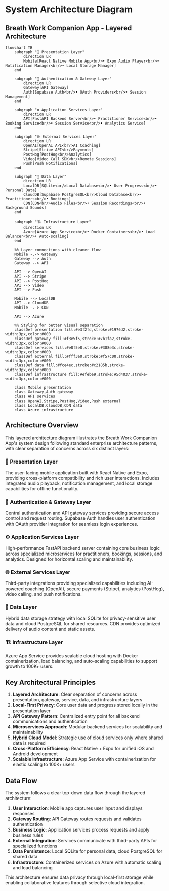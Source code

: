 # System Architecture Diagram

## Breath Work Companion App - Layered Architecture

```mermaid
flowchart TB
    subgraph "📱 Presentation Layer"
        direction LR
        Mobile[React Native Mobile App<br/>• Expo Audio Player<br/>• Notification Manager<br/>• Local Storage Manager]
    end
    
    subgraph "🔐 Authentication & Gateway Layer"
        direction LR
        Gateway[API Gateway] 
        Auth[Supabase Auth<br/>• OAuth Providers<br/>• Session Management]
    end
    
    subgraph "⚙️ Application Services Layer"
        direction LR
        API[FastAPI Backend Server<br/>• Practitioner Service<br/>• Booking Service<br/>• Session Service<br/>• Analytics Service]
    end
    
    subgraph "🌐 External Services Layer"
        direction LR
        OpenAI[OpenAI API<br/>AI Coaching]
        Stripe[Stripe API<br/>Payments]
        PostHog[PostHog<br/>Analytics]
        Video[Video Call SDK<br/>Remote Sessions]
        Push[Push Notifications]
    end
    
    subgraph "💾 Data Layer"
        direction LR
        LocalDB[SQLite<br/>Local Database<br/>• User Progress<br/>• Personal Data]
        CloudDB[Supabase PostgreSQL<br/>Cloud Database<br/>• Practitioners<br/>• Bookings]
        CDN[CDN<br/>Audio Files<br/>• Session Recordings<br/>• Background Sounds]
    end
    
    subgraph "🏗️ Infrastructure Layer"
        direction LR
        Azure[Azure App Service<br/>• Docker Containers<br/>• Load Balancer<br/>• Auto-scaling]
    end
    
    %% Layer connections with cleaner flow
    Mobile -.-> Gateway
    Gateway --> Auth
    Gateway --> API
    
    API --> OpenAI
    API --> Stripe
    API --> PostHog
    API --> Video
    API --> Push
    
    Mobile --> LocalDB
    API --> CloudDB
    Mobile -.-> CDN
    
    API --> Azure
    
    %% Styling for better visual separation
    classDef presentation fill:#e3f2fd,stroke:#1976d2,stroke-width:3px,color:#000
    classDef gateway fill:#f3e5f5,stroke:#7b1fa2,stroke-width:3px,color:#000
    classDef services fill:#e8f5e8,stroke:#388e3c,stroke-width:3px,color:#000
    classDef external fill:#fff3e0,stroke:#f57c00,stroke-width:3px,color:#000
    classDef data fill:#fce4ec,stroke:#c2185b,stroke-width:3px,color:#000
    classDef infrastructure fill:#efebe9,stroke:#5d4037,stroke-width:3px,color:#000
    
    class Mobile presentation
    class Gateway,Auth gateway
    class API services
    class OpenAI,Stripe,PostHog,Video,Push external
    class LocalDB,CloudDB,CDN data
    class Azure infrastructure
```

## Architecture Overview

This layered architecture diagram illustrates the Breath Work Companion App's system design following standard enterprise architecture patterns, with clear separation of concerns across six distinct layers:

### 📱 Presentation Layer
The user-facing mobile application built with React Native and Expo, providing cross-platform compatibility and rich user interactions. Includes integrated audio playback, notification management, and local storage capabilities for offline functionality.

### 🔐 Authentication & Gateway Layer
Central authentication and API gateway services providing secure access control and request routing. Supabase Auth handles user authentication with OAuth provider integration for seamless login experiences.

### ⚙️ Application Services Layer
High-performance FastAPI backend server containing core business logic across specialized microservices for practitioners, bookings, sessions, and analytics. Designed for horizontal scaling and maintainability.

### 🌐 External Services Layer
Third-party integrations providing specialized capabilities including AI-powered coaching (OpenAI), secure payments (Stripe), analytics (PostHog), video calling, and push notifications.

### 💾 Data Layer
Hybrid data storage strategy with local SQLite for privacy-sensitive user data and cloud PostgreSQL for shared resources. CDN provides optimized delivery of audio content and static assets.

### 🏗️ Infrastructure Layer
Azure App Service provides scalable cloud hosting with Docker containerization, load balancing, and auto-scaling capabilities to support growth to 100K+ users.

## Key Architectural Principles

1. **Layered Architecture**: Clear separation of concerns across presentation, gateway, service, data, and infrastructure layers
2. **Local-First Privacy**: Core user data and progress stored locally in the presentation layer
3. **API Gateway Pattern**: Centralized entry point for all backend communications and authentication
4. **Microservices Approach**: Modular backend services for scalability and maintainability
5. **Hybrid Cloud Model**: Strategic use of cloud services only where shared data is required
6. **Cross-Platform Efficiency**: React Native + Expo for unified iOS and Android development
7. **Scalable Infrastructure**: Azure App Service with containerization for elastic scaling to 100K+ users

## Data Flow

The system follows a clear top-down data flow through the layered architecture:

1. **User Interaction**: Mobile app captures user input and displays responses
2. **Gateway Routing**: API Gateway routes requests and validates authentication  
3. **Business Logic**: Application services process requests and apply business rules
4. **External Integration**: Services communicate with third-party APIs for specialized functions
5. **Data Persistence**: Local SQLite for personal data, cloud PostgreSQL for shared data
6. **Infrastructure**: Containerized services on Azure with automatic scaling and load balancing

This architecture ensures data privacy through local-first storage while enabling collaborative features through selective cloud integration.